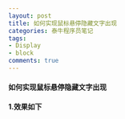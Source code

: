 ```yaml
---
layout: post
title: 如何实现鼠标悬停隐藏文字出现
categories: 泰牛程序员笔记
tags: 
- Display
- block
comments: true
---
```



#### 如何实现鼠标悬停隐藏文字出现
**1.效果如下**
<html>
<head>
	<meta charset="UTF-8" />
	<title>鼠标移动到图片文字显示</title>
	<style type="text/css">
		
		/***
			设置li为相对定位		
		*/
		.content ul li {
			 list-style:none;
			 position:relative;
		}
		/***
			设置隐藏文本为绝对定位
			并且把文本隐藏起来	
		*/
		.content li span{
			position:absolute;
			left:0px;
			bottom:2px;
			background:red;
			display:none;
			width:151px;

		}
		/***
			当鼠标移动到图片上，显示隐藏的文本
		*/
		ul li:hover span{
			display:block;
		}
	</style>
</head>
<body>
		<div class="content">
			<ul>
				<li>
					<a href="#"><img src="http://xueyao.me/images/2016/chanpin_img.jpg"></a>
					<span>PHP工程师</span>
				</li>
			</ul>
		</div>
</body>
</html>
<br>
**2.代码如下**
{% highlight html  %}

<div class="content">
 <ul>
  <li>
	 <a href="#"><img src="http://xueyao.me/images/2016/chanpin_img.jpg"></a>
	  <span>PHP工程师</span>
  </li>
 </ul>
</div>
{% endhighlight %}
{% highlight css  %}
/***
设置li为相对定位		
*/
.content ul li {
	 float:left;
	 list-style:none;
	position:relative;
}
/***
设置隐藏文本为绝对定位
并且把文本隐藏起来	
*/
.content li span{
	position:absolute;
	left:0px;
	bottom:2px;
	background:red;
	display:none;
	width:151px;
}
/***
当鼠标移动到图片上，显示隐藏的文本
*/
ul li:hover span{
	display:block;
}
{% endhighlight %}